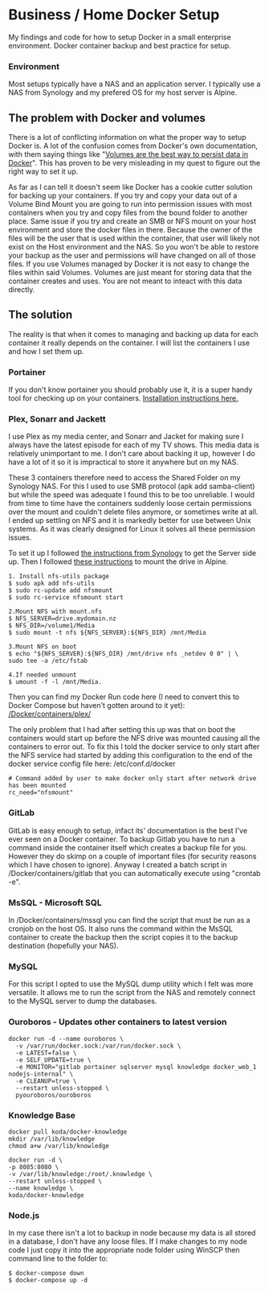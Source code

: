 # Business / Home Docker Setup
My findings and code for how to setup Docker in a small enterprise environment. Docker container backup and best practice for setup. 

### Environment
Most setups typically have a NAS and an application server. I typically use a NAS from Synology and my prefered OS for my host server is Alpine. 

## The problem with Docker and volumes
There is a lot of conflicting information on what the proper way to setup Docker is. A lot of the confusion comes from Docker's own documentation, with them saying things like "[Volumes are the best way to persist data in Docker](https://docs.docker.com/storage/)". This has proven to be very misleading in my quest to figure out the right way to set it up. 

As far as I can tell it doesn't seem like Docker has a cookie cutter solution for backing up your containers. If you try and copy your data out of a Volume Bind Mount you are going to run into permission issues with most containers when you try and copy files from the bound folder to another place. Same issue if you try and create an SMB or NFS mount on your host environment and store the docker files in there. Because the owner of the files will be the user that is used within the container, that user will likely not exist on the Host environment and the NAS. So you won't be able to restore your backup as the user and permissions will have changed on all of those files. 
If you use Volumes managed by Docker it is not easy to change the files within said Volumes. Volumes are just meant for storing data that the container creates and uses. You are not meant to inteact with this data directly. 

## The solution
The reality is that when it comes to managing and backing up data for each container it really depends on the container. I will list the containers I use and how I set them up. 

### Portainer
If you don't know portainer you should probably use it, it is a super handy tool for checking up on your containers. [Installation instructions here.](https://docs.portainer.io/v/ce-2.9/start/install/server/docker/linux)

### Plex, Sonarr and Jackett
I use Plex as my media center, and Sonarr and Jacket for making sure I always have the latest episode for each of my TV shows. This media data is relatively unimportant to me. I don't care about backing it up, however I do have a lot of it so it is impractical to store it anywhere but on my NAS. 

These 3 containers therefore need to access the Shared Folder on my Synology NAS. For this I used to use SMB protocol (apk add samba-client) but while the speed was adequate I found this to be too unreliable. I would from time to time have the containers suddenly loose certain permissions over the mount and couldn't delete files anymore, or sometimes write at all. I ended up settling on NFS and it is markedly better for use between Unix systems. As it was clearly designed for Linux it solves all these permission issues. 

To set it up I followed [the instructions from Synology](https://kb.synology.com/en-us/DSM/tutorial/How_to_access_files_on_Synology_NAS_within_the_local_network_NFS) to get the Server side up. Then I followed [these instructions](https://www.hiroom2.com/2017/08/22/alpinelinux-3-6-nfs-utils-client-en/) to mount the drive in Alpine. 
```
1. Install nfs-utils package
$ sudo apk add nfs-utils
$ sudo rc-update add nfsmount
$ sudo rc-service nfsmount start

2.Mount NFS with mount.nfs
$ NFS_SERVER=drive.mydomain.nz
$ NFS_DIR=/volume1/Media
$ sudo mount -t nfs ${NFS_SERVER}:${NFS_DIR} /mnt/Media

3.Mount NFS on boot
$ echo "${NFS_SERVER}:${NFS_DIR} /mnt/drive nfs _netdev 0 0" | \
sudo tee -a /etc/fstab

4.If needed unmount
$ umount -f -l /mnt/Media.
```

Then you can find my Docker Run code here (I need to convert this to Docker Compose but haven't gotten around to it yet): [/Docker/containers/plex/](https://github.com/Loizzus/EnterpriseDockerSetup/blob/main/Docker/containers/plex/dockerRunScript.txt)

The only problem that I had after setting this up was that on boot the containers would start up before the NFS drive was mounted causing all the containers to error out. To fix this I told the docker service to only start after the NFS service had started by adding this configuration to the end of the docker service config file here: /etc/conf.d/docker
```
# Command added by user to make docker only start after network drive has been mounted
rc_need="nfsmount"
```

### GitLab
GitLab is easy enough to setup, infact its' documentation is the best I've ever seen on a Docker container. To backup Gitlab you have to run a command inside the container itself which creates a backup file for you. However they do skimp on a couple of important files (for security reasons which I have chosen to ignore). Anyway I created a batch script in /Docker/containers/gitlab that you can automatically execute using "crontab -e". 

### MsSQL - Microsoft SQL
In /Docker/containers/mssql you can find the script that must be run as a cronjob on the host OS. It also runs the command within the MsSQL container to create the backup then the script copies it to the backup destination (hopefully your NAS). 

### MySQL
For this script I opted to use the MySQL dump utility which I felt was more versatile. It allows me to run the script from the NAS and remotely connect to the MySQL server to dump the databases. 

### Ouroboros - Updates other containers to latest version
```
docker run -d --name ouroboros \
  -v /var/run/docker.sock:/var/run/docker.sock \
  -e LATEST=false \
  -e SELF_UPDATE=true \
  -e MONITOR="gitlab portainer sqlserver mysql knowledge docker_web_1 nodejs-internal" \
  -e CLEANUP=true \
  --restart unless-stopped \
  pyouroboros/ouroboros
```

### Knowledge Base
```
docker pull koda/docker-knowledge
mkdir /var/lib/knowledge
chmod a+w /var/lib/knowledge

docker run -d \
-p 8085:8080 \
-v /var/lib/knowledge:/root/.knowledge \
--restart unless-stopped \
--name knowledge \
koda/docker-knowledge
```

### Node.js
In my case there isn't a lot to backup in node because my data is all stored in a database, I don't have any loose files. If I make changes to my node code I just copy it into the appropriate node folder using WinSCP then command line to the folder to:
```
$ docker-compose down
$ docker-compose up -d
```
